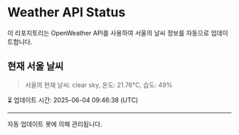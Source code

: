 
# Weather API Status

이 리포지토리는 OpenWeather API를 사용하여 서울의 날씨 정보를 자동으로 업데이트합니다.

## 현재 서울 날씨
> 서울의 현재 날씨: clear sky, 온도: 21.76°C, 습도: 49%

⏳ 업데이트 시간: 2025-06-04 09:46:38 (UTC)

---
자동 업데이트 봇에 의해 관리됩니다.

